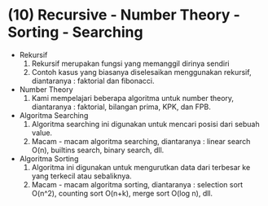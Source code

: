 # (10) Recursive - Number Theory - Sorting - Searching
- Rekursif
    1. Rekursif merupakan fungsi yang memanggil dirinya sendiri
    2. Contoh kasus yang biasanya diselesaikan menggunakan rekursif, diantaranya : faktorial dan fibonacci.
- Number Theory
    1. Kami mempelajari beberapa algoritma untuk number theory, diantaranya : faktorial, bilangan prima, KPK, dan FPB.
- Algoritma Searching
    1. Algoritma searching ini digunakan untuk mencari posisi dari sebuah value.
    2. Macam - macam algoritma searching, diantaranya : linear search O(n), builtins search, binary search, dll.
- Algoritma Sorting
    1. Algoritma ini digunakan untuk mengurutkan data dari terbesar ke yang terkecil atau sebaliknya.
    2. Macam - macam algoritma sorting, diantaranya : selection sort O(n^2), counting sort O(n+k), merge sort O(log n), dll.
